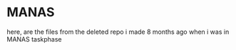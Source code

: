 # MANAS
here, are the files from the deleted repo i made 8 months ago when i was in MANAS taskphase
